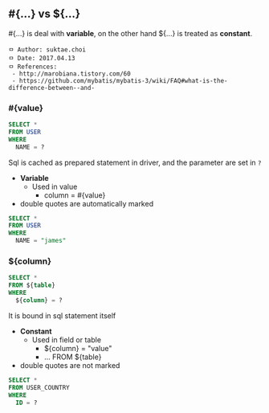## #{...} vs ${...}
#{...} is deal with **variable**, on the other hand ${...} is treated as **constant**.

```
ㅁ Author: suktae.choi
ㅁ Date: 2017.04.13
ㅁ References:
 - http://marobiana.tistory.com/60
 - https://github.com/mybatis/mybatis-3/wiki/FAQ#what-is-the-difference-between--and-
```

### #{value}
```sql
SELECT *
FROM USER
WHERE
  NAME = ?
```
Sql is cached as prepared statement in driver, and the parameter are set in `?`

- **Variable**
  - Used in value
    - column = #{value}
- double quotes are automatically marked
```sql
SELECT *
FROM USER
WHERE
  NAME = "james"
```

### ${column}
```sql
SELECT *
FROM ${table}
WHERE
  ${column} = ?
```
It is bound in sql statement itself

- **Constant**
  - Used in field or table
    - ${column} = "value"
    - ... FROM ${table}
- double quotes are not marked
```sql
SELECT *
FROM USER_COUNTRY
WHERE
  ID = ?
```
